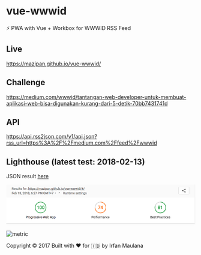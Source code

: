 # vue-wwwid
️️️⚡️ PWA with Vue + Workbox for WWWID RSS Feed

## Live

https://mazipan.github.io/vue-wwwid/

## Challenge

https://medium.com/wwwid/tantangan-web-developer-untuk-membuat-aplikasi-web-bisa-digunakan-kurang-dari-5-detik-70bb7431741d

## API

https://api.rss2json.com/v1/api.json?rss_url=https%3A%2F%2Fmedium.com%2Ffeed%2Fwwwid

## Lighthouse (latest test: 2018-02-13)

JSON result [here](https://raw.githubusercontent.com/mazipan/vue-wwwid/master/lighthouse-result/2018-02-13/mazipan.github.io-20180213T182742.json)

![summary](https://raw.githubusercontent.com/mazipan/vue-wwwid/master/lighthouse-result/2018-02-13/summary.png)

![metric](https://raw.githubusercontent.com/mazipan/vue-wwwid/master/lighthouse-result/2018-02-13/metric.png)


Copyright © 2017 Built with ❤️ for 🇮🇩 by Irfan Maulana
